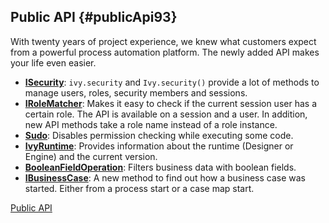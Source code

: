 ## Public API {#publicApi93}

With twenty years of project experience, we knew what customers expect from a powerful process automation platform.
The newly added API makes your life even easier. 

- **<a href="${docBaseUrl}/public-api/ch/ivyteam/ivy/security/ISecurity.html" target="_blank" rel="noopener noreferrer">ISecurity</a>**: 
  `ivy.security` and `Ivy.security()` provide a lot of methods to manage users, roles, security members and sessions.
- **<a href="${docBaseUrl}/public-api/ch/ivyteam/ivy/security/IRoleMatcher.html" target="_blank" rel="noopener noreferrer">IRoleMatcher</a>**:
  Makes it easy to check if the current session user has a certain role. 
  The API is available on a session and a user. 
  In addition, new API methods take a role name instead of a role instance.
- **<a href="${docBaseUrl}/public-api/ch/ivyteam/ivy/security/exec/Sudo.html" target="_blank" rel="noopener noreferrer">Sudo</a>**: 
  Disables permission checking while executing some code.
- **<a href="${docBaseUrl}/public-api/ch/ch/ivyteam/ivy/runtime/IvyRuntime.html" target="_blank" rel="noopener noreferrer">IvyRuntime</a>**:
 Provides information about the runtime (Designer or Engine) and the current version.
- **<a href="${docBaseUrl}/public-api/ch/ivyteam/ivy/business/data/store/search/BooleanFieldOperation.html" target="_blank" rel="noopener noreferrer">BooleanFieldOperation</a>**:
 Filters business data with boolean fields.
- **<a href="${docBaseUrl}/public-api/ch/ivyteam/ivy/workflow/businesscase/IBusinessCase.html#getStartedFrom()" target="_blank" rel="noopener noreferrer">IBusinessCase</a>**: 
  A new method to find out how a business case was started. Either from a process start or a case map start.

<div class="short-links">
	<a href="${docBaseUrl}/public-api"
		target="_blank" rel="noopener noreferrer">
		<i class="si si-book"></i> Public API
	</a>
</div>
